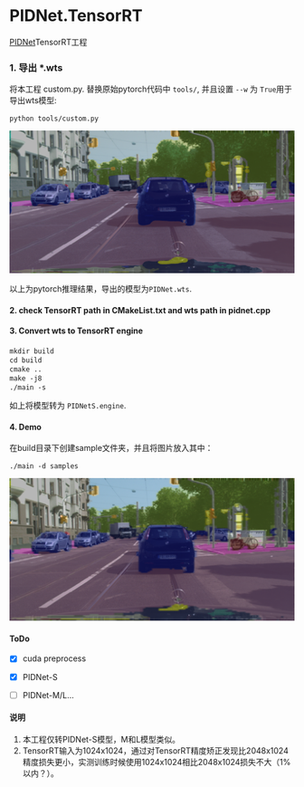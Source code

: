 # PIDNet.TensorRT
 [PIDNet](https://github.com/XuJiacong/PIDNet)TensorRT工程

### 1. 导出 *.wts

将本工程 custom.py. 替换原始pytorch代码中 `tools/`, 并且设置 `--w` 为 `True`用于导出wts模型:

```
python tools/custom.py
```

![](./images/frankfurt_000000_003025_leftImg8bit1024x1024.png)

以上为pytorch推理结果，导出的模型为`PIDNet.wts`.

#### 2. check TensorRT path in CMakeList.txt and wts path in pidnet.cpp

#### 3. Convert wts to TensorRT engine

```
mkdir build
cd build
cmake ..
make -j8
./main -s
```

如上将模型转为 `PIDNetS.engine`.

#### 4. Demo

在build目录下创建sample文件夹，并且将图片放入其中：

```
./main -d samples
```

![](./images/result_frankfurt_000000_003025_leftImg8bit_kLINEAR.png)

#### ToDo

- [x] cuda preprocess

- [x] PIDNet-S

- [ ] PIDNet-M/L...

  

#### 说明

1. 本工程仅转PIDNet-S模型，M和L模型类似。
2. TensorRT输入为1024x1024，通过对TensorRT精度矫正发现比2048x1024精度损失更小，实测训练时候使用1024x1024相比2048x1024损失不大（1%以内？）。





